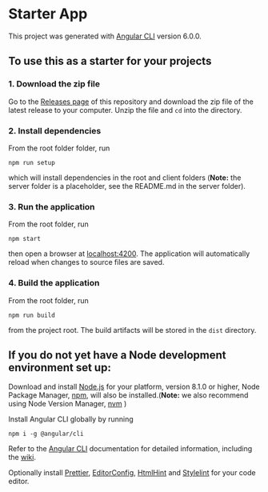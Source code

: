 # Starter App

This project was generated with [Angular CLI](https://cli.angular.io/) version 6.0.0.

## To use this as a starter for your projects

### 1. Download the zip file

Go to the [Releases page](https://github.com/PBGUX/ng-starter-app/releases) of this repository and download the zip file of the latest release to your computer. Unzip the file and `cd` into the directory.

### 2. Install dependencies

From the root folder folder, run
```
npm run setup
```
which will install dependencies in the root and client folders (**Note:** the server folder is a placeholder, see the README.md in the server folder).

### 3. Run the application

From the root folder, run
```
npm start
```
then open a browser at [localhost:4200](http://localhost:4200). The application will automatically reload when changes to source files are saved.

### 4. Build the application

From the root folder, run
```
npm run build
```
from the project root. The build artifacts will be stored in the `dist` directory.

<!-- ## Stackblitz

You can run this project online in a browser using [Stackblitz](http://stackblitz.io), [click here](https://stackblitz.com/github/PBGUX/ng-starter-app/tree/master/client) and start editing code! -->

## If you do not yet have a Node development environment set up:

Download and install [Node.js](https://nodejs.org) for your platform, version 8.1.0 or higher, Node Package Manager, [npm](https://www.npmjs.com/), will also be installed.(**Note:** we also recommend using Node Version Manager, [nvm](https://github.com/creationix/nvm) )

Install Angular CLI globally by running

```
npm i -g @angular/cli
```

Refer to the [Angular CLI](https://cli.angular.io/) documentation for detailed information, including the [wiki](https://github.com/angular/angular-cli/wiki).

<!--Download the [zip file](/PBGUX/ng-starter-app/archive/master.zip) of this repo to your computer, then follow instructions below to install dependencies and run the application.-->

Optionally install [Prettier](https://prettier.io/), [EditorConfig](http://editorconfig.org/), [HtmlHint](http://htmlhint.com/) and [Stylelint](https://stylelint.io/) for your code editor.


